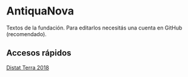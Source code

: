 AntiquaNova
===========

Textos de la fundación. Para editarlos necesitás una cuenta en GitHub (recomendado).


Accesos rápidos
---------------

[Distat Terra 2018](https://github.com/stormwatch/AntiquaNova/2018/master/bios)
